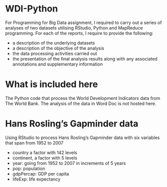# WDI-Python
For Programming for Big Data assignment, I required to carry out a series of analyses of two datasets utilising RStudio, Python and MapReduce programming. 
For each of the reports, I require to provide the following:
- a description of the underlying datasets
- a description of the objective of the analysis
- the data processing activities carried out
- the presentation of the final analysis results along with any associated annotations and supplementary information 

# What is included here
The Python code that process the World Development Indicators data from The World Bank. The analysis of the data in Word Doc is not hosted here.

# Hans Rosling’s Gapminder data

Using RStudio to process Hans Rosling’s Gapminder data with six variables that span from 1952 to 2007

- country a factor with 142 levels
- continent, a factor with 5 levels
- year: going from 1952 to 2007 in increments of 5 years
- pop: population
- gdpPercap: GDP per capita
- lifeExp: life expectancy
